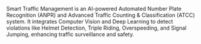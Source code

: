 Smart Traffic Management is an AI-powered Automated Number Plate Recognition (ANPR) and Advanced Traffic Counting & Classification (ATCC) system. 
It integrates Computer Vision and Deep Learning to detect violations like Helmet Detection, Triple Riding, Overspeeding, and Signal Jumping, enhancing traffic surveillance and safety.
